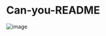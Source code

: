 # Can-you-README
![image](https://user-images.githubusercontent.com/115903924/236295744-7fbb10e2-de90-404d-b349-286145991315.png)

